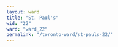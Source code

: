 ```yaml
---
layout: ward
title: "St. Paul's"
wid: "22"
ward: "ward_22"
permalink: "/toronto-ward/st-pauls-22/"
---
```

